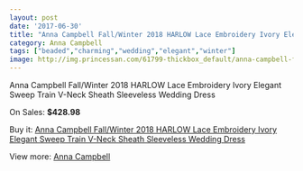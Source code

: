 ```yaml
---
layout: post
date: '2017-06-30'
title: "Anna Campbell Fall/Winter 2018 HARLOW Lace Embroidery Ivory Elegant Sweep Train V-Neck Sheath Sleeveless Wedding Dress"
category: Anna Campbell
tags: ["beaded","charming","wedding","elegant","winter"]
image: http://img.princessan.com/61799-thickbox_default/anna-campbell-fall-winter-2018-harlow-lace-embroidery-ivory-elegant-sweep-train-v-neck-sheath-sleeveless-wedding-dress.jpg
---
```

Anna Campbell Fall/Winter 2018 HARLOW Lace Embroidery Ivory Elegant Sweep Train V-Neck Sheath Sleeveless Wedding Dress

On Sales: **$428.98**
<a href="https://www.princessan.com/en/anna-campbell/27444-anna-campbell-fall-winter-2018-harlow-lace-embroidery-ivory-elegant-sweep-train-v-neck-sheath-sleeveless-wedding-dress.html"><amp-img layout="responsive" width="600" height="600" src="//img.princessan.com/61799-thickbox_default/anna-campbell-fall-winter-2018-harlow-lace-embroidery-ivory-elegant-sweep-train-v-neck-sheath-sleeveless-wedding-dress.jpg" alt="Anna Campbell Fall/Winter 2018 HARLOW Lace Embroidery Ivory Elegant Sweep Train V-Neck Sheath Sleeveless Wedding Dress 0" /></a>
<a href="https://www.princessan.com/en/anna-campbell/27444-anna-campbell-fall-winter-2018-harlow-lace-embroidery-ivory-elegant-sweep-train-v-neck-sheath-sleeveless-wedding-dress.html"><amp-img layout="responsive" width="600" height="600" src="//img.princessan.com/61804-thickbox_default/anna-campbell-fall-winter-2018-harlow-lace-embroidery-ivory-elegant-sweep-train-v-neck-sheath-sleeveless-wedding-dress.jpg" alt="Anna Campbell Fall/Winter 2018 HARLOW Lace Embroidery Ivory Elegant Sweep Train V-Neck Sheath Sleeveless Wedding Dress 1" /></a>
<a href="https://www.princessan.com/en/anna-campbell/27444-anna-campbell-fall-winter-2018-harlow-lace-embroidery-ivory-elegant-sweep-train-v-neck-sheath-sleeveless-wedding-dress.html"><amp-img layout="responsive" width="600" height="600" src="//img.princessan.com/61803-thickbox_default/anna-campbell-fall-winter-2018-harlow-lace-embroidery-ivory-elegant-sweep-train-v-neck-sheath-sleeveless-wedding-dress.jpg" alt="Anna Campbell Fall/Winter 2018 HARLOW Lace Embroidery Ivory Elegant Sweep Train V-Neck Sheath Sleeveless Wedding Dress 2" /></a>
<a href="https://www.princessan.com/en/anna-campbell/27444-anna-campbell-fall-winter-2018-harlow-lace-embroidery-ivory-elegant-sweep-train-v-neck-sheath-sleeveless-wedding-dress.html"><amp-img layout="responsive" width="600" height="600" src="//img.princessan.com/61802-thickbox_default/anna-campbell-fall-winter-2018-harlow-lace-embroidery-ivory-elegant-sweep-train-v-neck-sheath-sleeveless-wedding-dress.jpg" alt="Anna Campbell Fall/Winter 2018 HARLOW Lace Embroidery Ivory Elegant Sweep Train V-Neck Sheath Sleeveless Wedding Dress 3" /></a>
<a href="https://www.princessan.com/en/anna-campbell/27444-anna-campbell-fall-winter-2018-harlow-lace-embroidery-ivory-elegant-sweep-train-v-neck-sheath-sleeveless-wedding-dress.html"><amp-img layout="responsive" width="600" height="600" src="//img.princessan.com/61801-thickbox_default/anna-campbell-fall-winter-2018-harlow-lace-embroidery-ivory-elegant-sweep-train-v-neck-sheath-sleeveless-wedding-dress.jpg" alt="Anna Campbell Fall/Winter 2018 HARLOW Lace Embroidery Ivory Elegant Sweep Train V-Neck Sheath Sleeveless Wedding Dress 4" /></a>
<a href="https://www.princessan.com/en/anna-campbell/27444-anna-campbell-fall-winter-2018-harlow-lace-embroidery-ivory-elegant-sweep-train-v-neck-sheath-sleeveless-wedding-dress.html"><amp-img layout="responsive" width="600" height="600" src="//img.princessan.com/61800-thickbox_default/anna-campbell-fall-winter-2018-harlow-lace-embroidery-ivory-elegant-sweep-train-v-neck-sheath-sleeveless-wedding-dress.jpg" alt="Anna Campbell Fall/Winter 2018 HARLOW Lace Embroidery Ivory Elegant Sweep Train V-Neck Sheath Sleeveless Wedding Dress 5" /></a>

Buy it: [Anna Campbell Fall/Winter 2018 HARLOW Lace Embroidery Ivory Elegant Sweep Train V-Neck Sheath Sleeveless Wedding Dress](https://www.princessan.com/en/anna-campbell/27444-anna-campbell-fall-winter-2018-harlow-lace-embroidery-ivory-elegant-sweep-train-v-neck-sheath-sleeveless-wedding-dress.html "Anna Campbell Fall/Winter 2018 HARLOW Lace Embroidery Ivory Elegant Sweep Train V-Neck Sheath Sleeveless Wedding Dress")

View more: [Anna Campbell](https://www.princessan.com/en/259-anna-campbell "Anna Campbell")